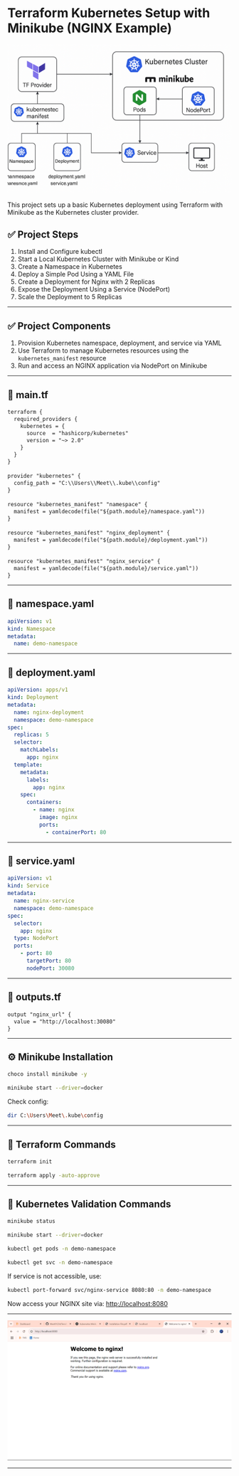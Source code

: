 # Terraform Kubernetes Setup with Minikube (NGINX Example)

![Screenshot](Ng.png)

This project sets up a basic Kubernetes deployment using Terraform with Minikube as the Kubernetes cluster provider.

## ✅ Project Steps
1. Install and Configure kubectl
2. Start a Local Kubernetes Cluster with Minikube or Kind
3. Create a Namespace in Kubernetes
4. Deploy a Simple Pod Using a YAML File
5. Create a Deployment for Nginx with 2 Replicas
6. Expose the Deployment Using a Service (NodePort)
7. Scale the Deployment to 5 Replicas

---

## ✅ Project Components

1. Provision Kubernetes namespace, deployment, and service via YAML
2. Use Terraform to manage Kubernetes resources using the `kubernetes_manifest` resource
3. Run and access an NGINX application via NodePort on Minikube

---

## 📄 main.tf

```hcl
terraform {
  required_providers {
    kubernetes = {
      source  = "hashicorp/kubernetes"
      version = "~> 2.0"
    }
  }
}

provider "kubernetes" {
  config_path = "C:\\Users\\Meet\\.kube\\config"
}

resource "kubernetes_manifest" "namespace" {
  manifest = yamldecode(file("${path.module}/namespace.yaml"))
}

resource "kubernetes_manifest" "nginx_deployment" {
  manifest = yamldecode(file("${path.module}/deployment.yaml"))
}

resource "kubernetes_manifest" "nginx_service" {
  manifest = yamldecode(file("${path.module}/service.yaml"))
}
```

---

## 📄 namespace.yaml

```yaml
apiVersion: v1
kind: Namespace
metadata:
  name: demo-namespace
```

---

## 📄 deployment.yaml

```yaml
apiVersion: apps/v1
kind: Deployment
metadata:
  name: nginx-deployment
  namespace: demo-namespace
spec:
  replicas: 5
  selector:
    matchLabels:
      app: nginx
  template:
    metadata:
      labels:
        app: nginx
    spec:
      containers:
        - name: nginx
          image: nginx
          ports:
            - containerPort: 80
```

---

## 📄 service.yaml

```yaml
apiVersion: v1
kind: Service
metadata:
  name: nginx-service
  namespace: demo-namespace
spec:
  selector:
    app: nginx
  type: NodePort
  ports:
    - port: 80
      targetPort: 80
      nodePort: 30080
```

---

## 📄 outputs.tf

```hcl
output "nginx_url" {
  value = "http://localhost:30080"
}
```

---

## ⚙️ Minikube Installation

```bash
choco install minikube -y
```

```bash
minikube start --driver=docker
```

Check config:

```bash
dir C:\Users\Meet\.kube\config
```

---

## 🚀 Terraform Commands

```bash
terraform init
```

```bash
terraform apply -auto-approve
```

---

## 🧪 Kubernetes Validation Commands

```bash
minikube status
```

```bash
minikube start --driver=docker
```

```bash
kubectl get pods -n demo-namespace
```

```bash
kubectl get svc -n demo-namespace
```

If service is not accessible, use:

```bash
kubectl port-forward svc/nginx-service 8080:80 -n demo-namespace
```

Now access your NGINX site via: [http://localhost:8080](http://localhost:8080)

---

![Output Screenshot](Ku.png)

---
